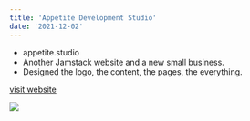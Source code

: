 ```yaml
---
title: 'Appetite Development Studio'
date: '2021-12-02'
---
```


-   appetite.studio
-   Another Jamstack website and a new small business.
-   Designed the logo, the content, the pages, the everything.

[visit website](https://appetite.studio)

<img src="/images/posts-images/appetitestudio.png">
